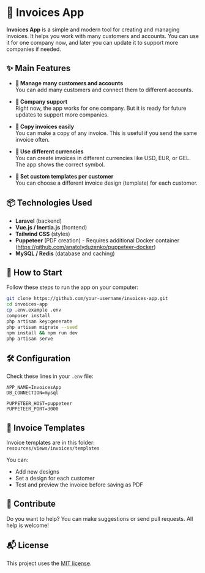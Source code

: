 # 🧾 Invoices App

**Invoices App** is a simple and modern tool for creating and managing invoices. It helps you work with many customers and accounts. You can use it for one company now, and later you can update it to support more companies if needed.

## ✨ Main Features

- **👥 Manage many customers and accounts**  
  You can add many customers and connect them to different accounts.

- **🏢 Company support**  
  Right now, the app works for one company. But it is ready for future updates to support more companies.

- **🔁 Copy invoices easily**  
  You can make a copy of any invoice. This is useful if you send the same invoice often.

- **💱 Use different currencies**  
  You can create invoices in different currencies like USD, EUR, or GEL. The app shows the correct symbol.

- **📄 Set custom templates per customer**  
  You can choose a different invoice design (template) for each customer.

## 📦 Technologies Used

- **Laravel** (backend)
- **Vue.js / Inertia.js** (frontend)
- **Tailwind CSS** (styles)
- **Puppeteer** (PDF creation) - Requires additional Docker container (https://github.com/anatolyduzenko/puppeteer-docker)
- **MySQL / Redis** (database and caching)

## 🚀 How to Start

Follow these steps to run the app on your computer:

```bash
git clone https://github.com/your-username/invoices-app.git
cd invoices-app
cp .env.example .env
composer install
php artisan key:generate
php artisan migrate --seed
npm install && npm run dev
php artisan serve
```

## 🛠️ Configuration

Check these lines in your `.env` file:

```env
APP_NAME=InvoicesApp
DB_CONNECTION=mysql

PUPPETEER_HOST=puppeteer
PUPPETEER_PORT=3000
```

## 📄 Invoice Templates

Invoice templates are in this folder:  
`resources/views/invoices/templates`

You can:

- Add new designs  
- Set a design for each customer  
- Test and preview the invoice before saving as PDF

## 🤝 Contribute

Do you want to help? You can make suggestions or send pull requests. All help is welcome!

## 📬 License

This project uses the [MIT license](LICENSE).
